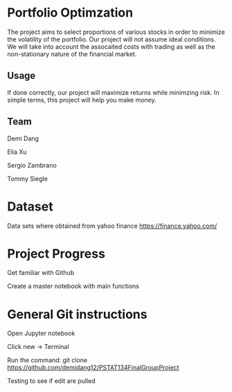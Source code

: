# Portfolio Optimzation
The project aims to select proportions of various stocks in order to minimize the volatility of the portfolio. Our project will not assume ideal conditions. We will take into account the assocaited costs with trading as well as the non-stationary nature of the financial market. 

## Usage
If done correctly, our project will maximize returns while minimzing risk. In simple terms, this project will help you make money. 

## Team
Demi Dang 

Elia Xu

Sergio Zambrano 

Tommy Siegle

# Dataset
Data sets where obtained from yahoo finance 
https://finance.yahoo.com/

# Project Progress
Get familiar with Github

Create a master notebook with main functions

# General Git instructions

Open Jupyter notebook

Click new -> Terminal 

Run the command: git clone https://github.com/demidang12/PSTAT134FinalGroupProject

Testing to see if edit are pulled
